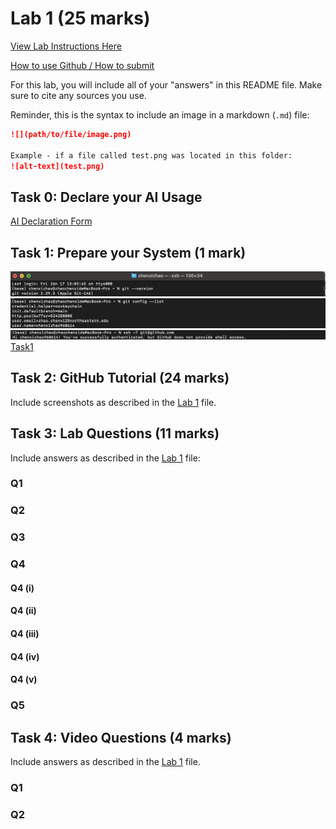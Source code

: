 # Lab 1 (25 marks)

[View Lab Instructions Here](L1.md)

[How to use Github / How to submit](https://parsa-rajabi.github.io/CS-5500/#/labs?id=github-classroom)

For this lab, you will include all of your "answers" in this README file. Make sure to cite any sources you use. 

Reminder, this is the syntax to include an image in a markdown (`.md`) file:
```markdown
![](path/to/file/image.png)

Example - if a file called test.png was located in this folder:
![alt-text](test.png)
```

## Task 0: Declare your AI Usage

[AI Declaration Form](https://github.com/CS-5500-SPRING-2025/lab-1-chenxizhao960614/blob/main/L1_AI_Declaration_Chenxi_Zhao_002207967.pdf)


## Task 1: Prepare your System (1 mark)

![](https://github.com/CS-5500-SPRING-2025/lab-1-chenxizhao960614/blob/main/images/Task1_1.png)
![](https://github.com/CS-5500-SPRING-2025/lab-1-chenxizhao960614/blob/main/images/Task1_2.png)
![](https://github.com/CS-5500-SPRING-2025/lab-1-chenxizhao960614/blob/main/images/Task1_3.png)
[Task1](https://github.com/CS-5500-SPRING-2025/lab-1-chenxizhao960614/blob/main/Task%201.txt)

## Task 2: GitHub Tutorial (24 marks)

Include screenshots as described in the [Lab 1](L1.md) file.

## Task 3: Lab Questions (11 marks)

Include answers as described in the [Lab 1](L1.md) file:

### Q1

### Q2

### Q3

### Q4

#### Q4 (i)

#### Q4 (ii)

#### Q4 (iii)

#### Q4 (iv)

#### Q4 (v)

### Q5

## Task 4: Video Questions (4 marks)

Include answers as described in the [Lab 1](L1.md) file.

### Q1

### Q2
